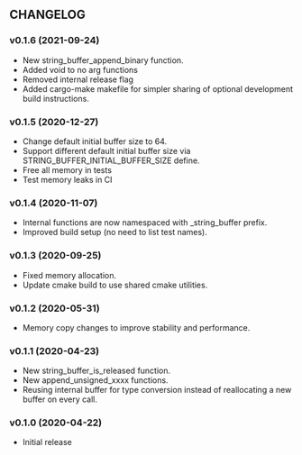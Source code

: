 ## CHANGELOG

### v0.1.6 (2021-09-24)

* New string_buffer_append_binary function.
* Added void to no arg functions
* Removed internal release flag
* Added cargo-make makefile for simpler sharing of optional development build instructions.

### v0.1.5 (2020-12-27)

* Change default initial buffer size to 64.
* Support different default initial buffer size via STRING_BUFFER_INITIAL_BUFFER_SIZE define.
* Free all memory in tests
* Test memory leaks in CI

### v0.1.4 (2020-11-07)

* Internal functions are now namespaced with _string_buffer prefix.
* Improved build setup (no need to list test names).

### v0.1.3 (2020-09-25)

* Fixed memory allocation.
* Update cmake build to use shared cmake utilities.

### v0.1.2 (2020-05-31)

* Memory copy changes to improve stability and performance.

### v0.1.1 (2020-04-23)

* New string_buffer_is_released function.
* New append_unsigned_xxxx functions.
* Reusing internal buffer for type conversion instead of reallocating a new buffer on every call.

### v0.1.0 (2020-04-22)

* Initial release
